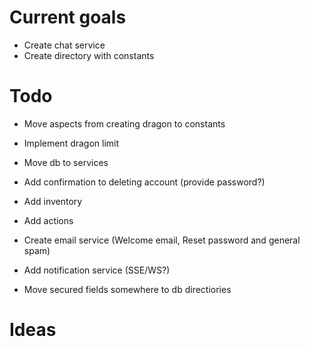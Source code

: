 # Current goals

- Create chat service
- Create directory with constants

# Todo

- Move aspects from creating dragon to constants
- Implement dragon limit
- Move db to services

- Add confirmation to deleting account (provide password?)
- Add inventory
- Add actions
- Create email service (Welcome email, Reset password and general spam)
- Add notification service (SSE/WS?)
- Move secured fields somewhere to db directiories

# Ideas
